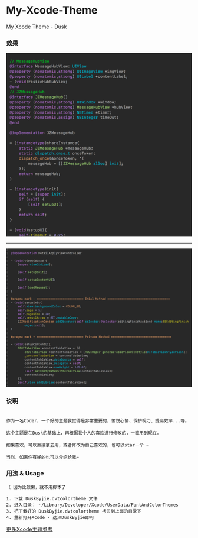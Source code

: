 # My-Xcode-Theme
My Xcode Theme  - Dusk

### 效果 

![](https://github.com/zzzzzyijie/My-Xcode-Theme/blob/master/theme1%402x.png)


---- 

![](https://github.com/zzzzzyijie/My-Xcode-Theme/blob/master/theme2%402x.png)

### 说明
```

作为一名Coder，一个好的主题我觉得是非常重要的，愉悦心情、保护视力、提高效率...等。

这个主题是在Dusk的基础上，再根据我个人的喜欢进行修改的，一直用到现在。

如果喜欢，可以直接拿去用，或者修改为自己喜欢的，也可以star一个 ~

当然，如果你有好的也可以介绍给我~

```


### 用法 & Usage

`（ 因为比较懒，就不用脚本了`

```
1. 下载 DuskByjie.dvtcolortheme 文件
2. 进入目录： ~/Library/Developer/Xcode/UserData/FontAndColorThemes
3. 把下载好的 DuskByjie.dvtcolortheme 拷贝到上面的目录下
4. 重新打开Xcode - 选泽DuskByjie即可
```


[更多Xcode主题参考](https://github.com/hdoria/xcode-themes)


